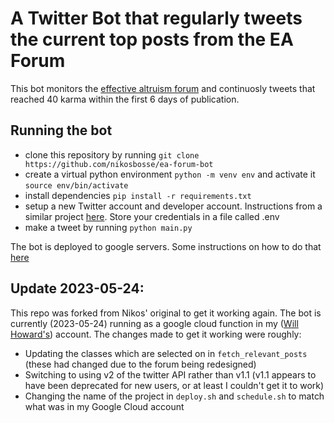 # A Twitter Bot that regularly tweets the current top posts from the EA Forum

This bot monitors the [effective altruism forum](https://forum.effectivealtruism.org/) and continuosly tweets that reached 40 karma within the first 6 days of publication. 

## Running the bot

- clone this repository by running `git clone https://github.com/nikosbosse/ea-forum-bot`
- create a virtual python environment `python -m venv env` and activate it `source env/bin/activate`
- install dependencies `pip install -r requirements.txt`
- setup a new Twitter account and developer account. Instructions from a similar project [here](https://followtheargument.org/how-to-create-a-twitter-bot-that-posts-a-random-daily-article). Store your credentials in a file called .env
- make a tweet by running `python main.py`

The bot is deployed to google servers. Some instructions on how to do that [here](https://github.com/nikosbosse/DailyElectroSet)

## Update 2023-05-24:

This repo was forked from Nikos' original to get it working again. The bot is currently (2023-05-24) running as a google cloud function in my ([Will Howard's](https://github.com/Will-Howard)) account. The changes made to get it working were roughly:
 - Updating the classes which are selected on in `fetch_relevant_posts` (these had changed due to the forum being redesigned)
 - Switching to using v2 of the twitter API rather than v1.1 (v1.1 appears to have been deprecated for new users, or at least I couldn't get it to work)
 - Changing the name of the project in `deploy.sh` and `schedule.sh` to match what was in my Google Cloud account
